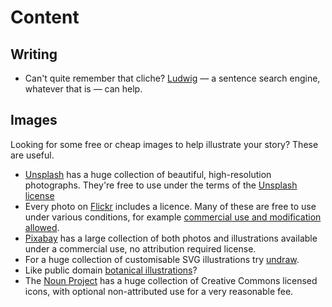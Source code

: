 # Content

## Writing

* Can't quite remember that cliche? [Ludwig](https://ludwig.guru/login) — a sentence search engine, whatever that is — can help.

## Images

Looking for some free or cheap images to help illustrate your story? These are useful.

* [Unsplash](https://unsplash.com/) has a huge collection of beautiful, high-resolution photographs. They're free to use under the terms of the [Unsplash license](https://unsplash.com/license)
* Every photo on [Flickr](https://www.flickr.com/) includes a licence. Many of these are free to use under various conditions, for example [commercial use and modification allowed](https://www.flickr.com/search/?text=b&license=4%2C5%2C9%2C10).
* [Pixabay](https://pixabay.com/en/) has a large collection of both photos and illustrations available under a commercial use, no attribution required license.
* For a huge collection of customisable SVG illustrations try [undraw](https://undraw.co/).
* Like public domain [botanical illustrations](https://www.flickr.com/photos/biodivlibrary/)?
* The [Noun Project](https://thenounproject.com/) has a huge collection of Creative Commons licensed icons, with optional non-attributed use for a very reasonable fee.



